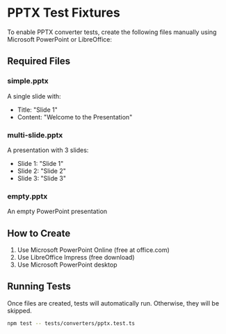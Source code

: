 # PPTX Test Fixtures

To enable PPTX converter tests, create the following files manually using Microsoft PowerPoint or LibreOffice:

## Required Files

### simple.pptx
A single slide with:
- Title: "Slide 1"
- Content: "Welcome to the Presentation"

### multi-slide.pptx
A presentation with 3 slides:
- Slide 1: "Slide 1"
- Slide 2: "Slide 2"
- Slide 3: "Slide 3"

### empty.pptx
An empty PowerPoint presentation

## How to Create

1. Use Microsoft PowerPoint Online (free at office.com)
2. Use LibreOffice Impress (free download)
3. Use Microsoft PowerPoint desktop

## Running Tests

Once files are created, tests will automatically run. Otherwise, they will be skipped.

```bash
npm test -- tests/converters/pptx.test.ts
```

